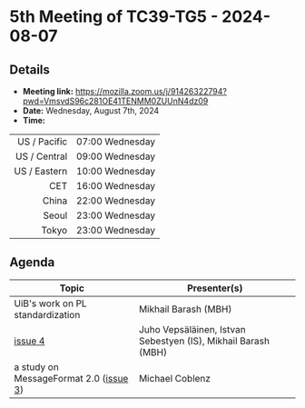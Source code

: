 # 5th Meeting of TC39-TG5 - 2024-08-07

## Details
- **Meeting link:** https://mozilla.zoom.us/j/91426322794?pwd=VmsvdS96c281OE41TENMM0ZUUnN4dz09
- **Date:** Wednesday, August 7th, 2024
- **Time:**
  
|              |                 |
| -----------: | --------------- |
| US / Pacific | 07:00 Wednesday |
| US / Central | 09:00 Wednesday |
| US / Eastern | 10:00 Wednesday |
|          CET | 16:00 Wednesday |
|        China | 22:00 Wednesday |
|        Seoul | 23:00 Wednesday |
|        Tokyo | 23:00 Wednesday |



## Agenda
|Topic|Presenter(s)|
|-----|------------|
|UiB's work on PL standardization|Mikhail Barash (MBH)|
|[issue 4](https://github.com/tc39/tg5/issues/4)|Juho Vepsäläinen, Istvan Sebestyen (IS), Mikhail Barash (MBH)|
|a study on MessageFormat 2.0 ([issue 3](https://github.com/tc39/tg5/issues/3))|Michael Coblenz|
